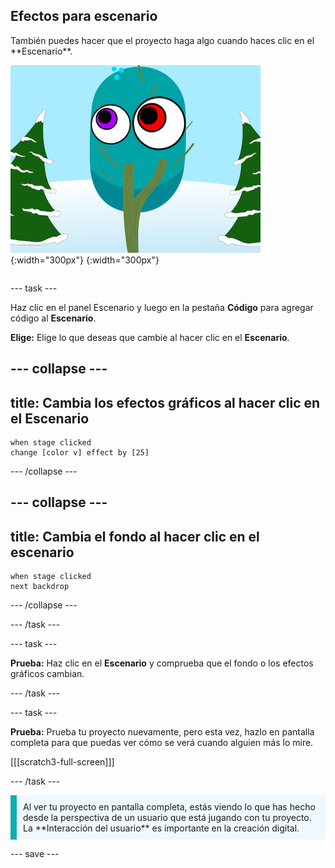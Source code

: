 ## Efectos para escenario

<div style="display: flex; flex-wrap: wrap">
<div style="flex-basis: 200px; flex-grow: 1; margin-right: 15px;">
También puedes hacer que el proyecto haga algo cuando haces clic en el **Escenario**.
</div>
<div>

![El Escenario con efectos gráficos.](images/stage-effects.png){:width="300px"} 
{:width="300px"}  

</div>
</div>

--- task ---

Haz clic en el panel Escenario y luego en la pestaña **Código** para agregar código al **Escenario**.

**Elige:** Elige lo que deseas que cambie al hacer clic en el **Escenario**.

--- collapse ---
---
title: Cambia los efectos gráficos al hacer clic en el Escenario
---

```blocks3
when stage clicked
change [color v] effect by [25]
```

--- /collapse ---

--- collapse ---
---
title: Cambia el fondo al hacer clic en el escenario
---

```blocks3
when stage clicked
next backdrop
```

--- /collapse ---

--- /task ---

--- task ---

**Prueba:** Haz clic en el **Escenario** y comprueba que el fondo o los efectos gráficos cambian.

--- /task ---

--- task ---

**Prueba:** Prueba tu proyecto nuevamente, pero esta vez, hazlo en pantalla completa para que puedas ver cómo se verá cuando alguien más lo mire.

[[[scratch3-full-screen]]]

--- /task ---

<p style="border-left: solid; border-width:10px; border-color: #0faeb0; background-color: aliceblue; padding: 10px;">
Al ver tu proyecto en pantalla completa, estás viendo lo que has hecho desde la perspectiva de un usuario que está jugando con tu proyecto. La **Interacción del usuario** es importante en la creación digital. 
</p>

--- save ---
